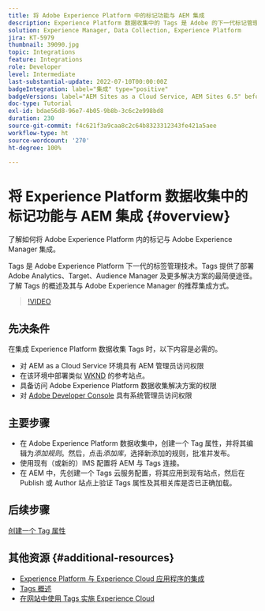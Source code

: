 ```yaml
---
title: 将 Adobe Experience Platform 中的标记功能与 AEM 集成
description: Experience Platform 数据收集中的 Tags 是 Adobe 的下一代标记管理解决方案，也是部署 Adobe Analytics、Target、Audience Manager 等众多解决方案的最佳方式。了解 Adobe Experience Platform 中的标记功能，以及与 Adobe Experience Manager 的集成建议。
solution: Experience Manager, Data Collection, Experience Platform
jira: KT-5979
thumbnail: 39090.jpg
topic: Integrations
feature: Integrations
role: Developer
level: Intermediate
last-substantial-update: 2022-07-10T00:00:00Z
badgeIntegration: label="集成" type="positive"
badgeVersions: label="AEM Sites as a Cloud Service, AEM Sites 6.5" before-title="false"
doc-type: Tutorial
exl-id: bdae56d8-96e7-4b05-9b8b-3c6c2e998bd8
duration: 230
source-git-commit: f4c621f3a9caa8c2c64b8323312343fe421a5aee
workflow-type: ht
source-wordcount: '270'
ht-degree: 100%

---
```


# 将 Experience Platform 数据收集中的标记功能与 AEM 集成 {#overview}

了解如何将 Adobe Experience Platform 内的标记与 Adobe Experience Manager 集成。

Tags 是 Adobe Experience Platform 下一代的标签管理技术。Tags 提供了部署 Adobe Analytics、Target、Audience Manager 及更多解决方案的最简便途径。了解 Tags 的概述及其与 Adobe Experience Manager 的推荐集成方式。

>[!VIDEO](https://video.tv.adobe.com/v/3417061?quality=12&learn=on)

## 先决条件

在集成 Experience Platform 数据收集 Tags 时，以下内容是必需的。

+ 对 AEM as a Cloud Service 环境具有 AEM 管理员访问权限
+ 在该环境中部署类似 [WKND](https://github.com/adobe/aem-guides-wknd) 的参考站点。
+ 具备访问 Adobe Experience Platform 数据收集解决方案的权限
+ 对 [Adobe Developer Console](https://developer.adobe.com/developer-console/) 具有系统管理员访问权限


## 主要步骤

+ 在 Adobe Experience Platform 数据收集中，创建一个 Tag 属性，并将其编辑为&#x200B;_添加规则_。然后，点击&#x200B;_添加库_，选择新添加的规则，批准并发布。
+ 使用现有（或新的）IMS 配置将 AEM 与 Tags 连接。
+ 在 AEM 中，先创建一个 Tags 云服务配置，将其应用到现有站点，然后在 Publish 或 Author 站点上验证 Tags 属性及其相关库是否已正确加载。

## 后续步骤

[创建一个 Tag 属性](create-tag-property.md)

## 其他资源 {#additional-resources}

+ [Experience Platform 与 Experience Cloud 应用程序的集成](https://experienceleague.adobe.com/docs/platform-learn/tutorials/intro-to-platform/integrations-with-experience-cloud-applications.html)
+ [Tags 概述](https://experienceleague.adobe.com/docs/experience-platform/tags/home.html)
+ [在网站中使用 Tags 实施 Experience Cloud](https://experienceleague.adobe.com/docs/platform-learn/implement-in-websites/overview.html)
